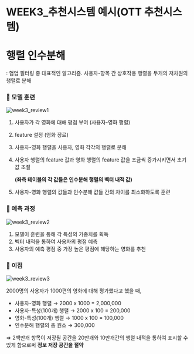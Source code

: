 # WEEK3_추천시스템 예시(OTT 추천시스템)

# 행렬 인수분해
: 협업 필터링 중 대표적인 알고리즘. 사용자-항목 간 상호작용 행렬을 두개의 저차원의 행렬로 분해

### 📌 모델 훈련

![week3_review1](review-tasks/박지연/week3/image.png)


1. 사용자가 각 영화에 대해 평점 부여 (사용자-영화 행렬)
2. feature 설정 (영화 장르)
3. 사용자-영화 행렬을 사용자, 영화 각각의 행렬로 분해
4. 사용자 행렬의 feature 값과 영화 행렬의 feature 값을 조금씩 증가시키면서 초기값 조절
    
    **(좌측 테이블의 각 값들은 인수분해 행렬의 벡터 내적 값)**
    
5. 사용자-영화 행렬의 값들과 인수분해 값들 간의 차이를 최소화하도록 훈련

### 📌 예측 과정

![week3_review2](review-tasks/박지연/week3/image1.png)

1. 모델이 훈련을 통해 각 특성의 가중치를 획득
2. 벡터 내적을 통하여 사용자의 평점 예측
3. 사용자의 예측 평점 중 가장 높은 평점에 해당하는 영화를 추천

### 📌 이점

![week3_review3](review-tasks/박지연/week3/image2.png)

2000명의 사용자가 1000편의 영화에 대해 평가했다고 했을 때,

- 사용자-영화 행렬 → 2000 x 1000 = 2,000,000
- 사용자-특성(100개) 행렬 → 2000 x 100 = 200,000
- 영화-특성(100개) 행렬 → 1000 x 100 = 100,000
- 인수분해 행렬의 총 원소 → 300,000

⇒ 2백만개 항목이 저장될 공간을 20만개와 10만개간의 행렬 내적을 통하여 표시할 수 있게 함으로써 **정보 저장 공간을 절약**
